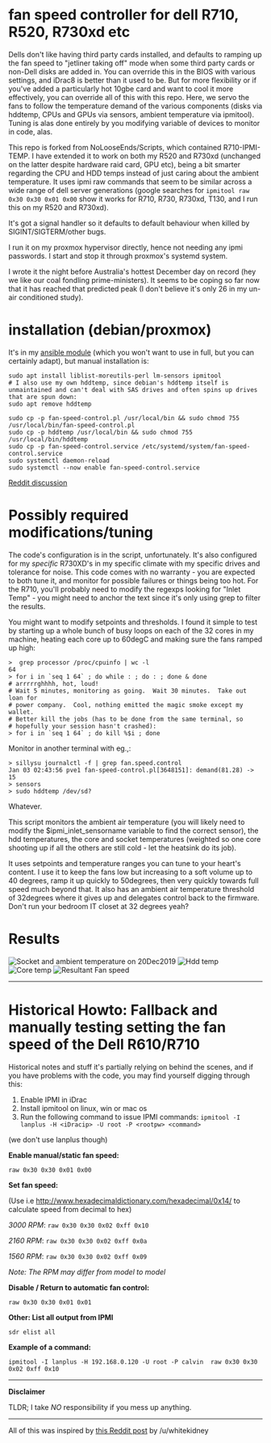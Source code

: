 # fan speed controller for dell R710, R520, R730xd etc

Dells don't like having third party cards installed, and defaults to
ramping up the fan speed to "jetliner taking off" mode when some third
party cards or non-Dell disks are added in.  You can override this in
the BIOS with various settings, and iDrac8 is better than it used to
be.  But for more flexibility or if you've added a particularly hot
10gbe card and want to cool it more effectively, you can override all
of this with this repo.  Here, we servo the fans to follow the
temperature demand of the various components (disks via hddtemp, CPUs
and GPUs via sensors, ambient temperature via ipmitool).  Tuning is
alas done entirely by you modifying variable of devices to monitor in
code, alas.

This repo is forked from NoLooseEnds/Scripts, which contained
R710-IPMI-TEMP.  I have extended it to work on both my R520 and R730xd
(unchanged on the latter despite hardware raid card, GPU etc), being a
bit smarter regarding the CPU and HDD temps instead of just caring
about the ambient temperature.  It uses ipmi raw commands that seem to
be similar across a wide range of dell server generations (google
searches for `ipmitool raw 0x30 0x30 0x01 0x00` show it works for
R710, R730, R730xd, T130, and I run this on my R520 and R730xd).

It's got a signal handler so it defaults to default behaviour when
killed by SIGINT/SIGTERM/other bugs.

I run it on my proxmox hypervisor directly, hence not needing any ipmi
passwords.  I start and stop it through proxmox's systemd system.

I wrote it the night before Australia's hottest December day on record
(hey we like our coal fondling prime-ministers).  It seems to be
coping so far now that it has reached that predicted peak (I don't
believe it's only 26 in my un-air conditioned study).

# installation (debian/proxmox)

It's in my [ansible
module](https://github.com/spacelama/ansible-initial-server-setup/tree/master/roles/dell_server)
(which you won't want to use in full, but you can certainly adapt),
but manual installation is:

```
sudo apt install liblist-moreutils-perl lm-sensors ipmitool
# I also use my own hddtemp, since debian's hddtemp itself is unmaintained and can't deal with SAS drives and often spins up drives that are spun down:
sudo apt remove hddtemp

sudo cp -p fan-speed-control.pl /usr/local/bin && sudo chmod 755 /usr/local/bin/fan-speed-control.pl
sudo cp -p hddtemp /usr/local/bin && sudo chmod 755 /usr/local/bin/hddtemp
sudo cp -p fan-speed-control.service /etc/systemd/system/fan-speed-control.service
sudo systemctl daemon-reload
sudo systemctl --now enable fan-speed-control.service
```

[Reddit discussion](https://www.reddit.com/r/homelab/comments/ed6w7y)

# Possibly required modifications/tuning
The code's configuration is in the script, unfortunately.  It's also configured for my *specific* R730XD's in my specific climate with my specific drives and tolerance for noise.  This code comes with no warranty - you are expected to both tune it, and monitor for possible failures or things being too hot.  For the R710, you'll probably need to modify the regexps looking for "Inlet Temp" - you might need to anchor the text since it's only using grep to filter the results.

You might want to modify setpoints and thresholds. I found it simple to test by starting up a whole bunch of busy loops on each of the 32 cores in my machine, heating each core up to 60degC and making sure the fans ramped up high:
```
>  grep processor /proc/cpuinfo | wc -l
64
> for i in `seq 1 64` ; do while : ; do : ; done & done
# arrrrrghhhh, hot, loud!
# Wait 5 minutes, monitoring as going.  Wait 30 minutes.  Take out loan for
# power company.  Cool, nothing emitted the magic smoke except my wallet.
# Better kill the jobs (has to be done from the same terminal, so
# hopefully your session hasn't crashed):
> for i in `seq 1 64` ; do kill %$i ; done
```

Monitor in another terminal with eg.,:
```
> sillysu journalctl -f | grep fan.speed.control
Jan 03 02:43:56 pve1 fan-speed-control.pl[3648151]: demand(81.28) -> 15
> sensors
> sudo hddtemp /dev/sd?
```
Whatever.

This script monitors the ambient air temperature (you will likely
need to modify the $ipmi_inlet_sensorname variable to find the correct
sensor), the hdd temperatures, the core and socket temperatures
(weighted so one core shooting up if all the others are still cold -
let the heatsink do its job).

It uses setpoints and temperature ranges you can tune to your heart's
content.  I use it to keep the fans low but increasing to a soft
volume up to 40 degrees, ramp it up quickly to 50degrees, then very
quickly towards full speed much beyond that.  It also has an ambient
air temperature threshold of 32degrees where it gives up and delegates
control back to the firmware.  Don't run your bedroom IT closet at 32
degrees yeah?

# Results

![Socket and ambient temperature on 20Dec2019](ipmi_temp-pinpoint=1576762993,1576823788.png)
![Hdd temp](hddtemp_smartctl-pinpoint=1576762993,1576823788.png)
![Core temp](sensors_temp-pinpoint=1576762993,1576823788.png)
![Resultant Fan speed](ipmi_fans-pinpoint=1576762993,1576823788.png)



*****

# Historical Howto: Fallback and manually testing setting the fan speed of the Dell R610/R710

Historical notes and stuff it's partially relying on behind the scenes, and if you have problems with the code, you may find yourself digging through this:

1. Enable IPMI in iDrac
2. Install ipmitool on linux, win or mac os
3. Run the following command to issue IPMI commands: 
`ipmitool -I lanplus -H <iDracip> -U root -P <rootpw> <command>`

(we don't use lanplus though)

**Enable manual/static fan speed:**

`raw 0x30 0x30 0x01 0x00`


**Set fan speed:**

(Use i.e http://www.hexadecimaldictionary.com/hexadecimal/0x14/ to calculate speed from decimal to hex)

*3000 RPM*: `raw 0x30 0x30 0x02 0xff 0x10`

*2160 RPM*: `raw 0x30 0x30 0x02 0xff 0x0a`

*1560 RPM*: `raw 0x30 0x30 0x02 0xff 0x09`

_Note: The RPM may differ from model to model_


**Disable / Return to automatic fan control:**

`raw 0x30 0x30 0x01 0x01`


**Other: List all output from IPMI**

`sdr elist all`


**Example of a command:**

`ipmitool -I lanplus -H 192.168.0.120 -U root -P calvin  raw 0x30 0x30 0x02 0xff 0x10`


*****

**Disclaimer**

TLDR; I take _NO_ responsibility if you mess up anything.

*****

All of this was inspired by [this Reddit post](https://www.reddit.com/r/homelab/comments/72qust/r510_noise/dnkofsv/) by /u/whitekidney 
